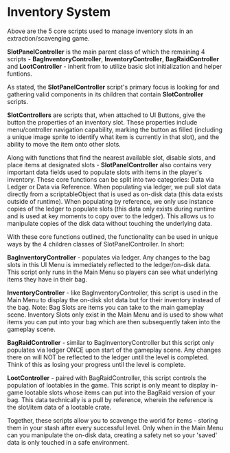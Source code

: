 # Inventory System
Above are the 5 core scripts used to manage inventory slots in an extraction/scavenging game.

**SlotPanelController** is the main parent class of which the remaining 4 scripts - **BagInventoryController**, **InventoryController**, **BagRaidController** and **LootController** - inherit from to utilize basic slot initialization and helper funtions.

As stated, the **SlotPanelController** script's primary focus is looking for and gathering valid components in its children that contain **SlotController** scripts.

**SlotControllers** are scripts that, when attached to UI Buttons, give the button the properties of an inventory slot. These properties include menu/controller navigation capability, marking the button as filled (including a unique image sprite to identify what item is currently in that slot), and the ability to move the item onto other slots.

Along with functions that find the nearest available slot, disable slots, and place items at designated slots - **SlotPanelController** also contains very important data fields used to populate slots with items in the player's inventory. These core functions can be split into two categories: Data via Ledger or Data via Reference. When populating via ledger, we pull slot data directly from a scriptableObject that is used as on-disk data (this data exists outside of runtime). When populating by reference, we only use instance copies of the ledger to populate slots (this data only exists during runtime and is used at key moments to copy over to the ledger). This allows us to manipulate copies of the disk data without touching the underlying data.

With these core functions outlined, the functionality can be used in unique ways by the 4 children classes of SlotPanelController. In short:

**BagInventoryController** - populates via ledger. Any changes to the bag slots in this UI Menu is immediately reflected to the ledger/on-disk data. This script only runs in the Main Menu so players can see what underlying items they have in their bag.

**InventoryController** - like BagInventoryController, this script is used in the Main Menu to display the on-disk slot data but for their inventory instead of the bag. Note: Bag Slots are items you can take to the main gameplay scene. Inventory Slots only exist in the Main Menu and is used to show what items you can put into your bag which are then subsequently taken into the gameplay scene.

**BagRaidController** - similar to BagInventoryController but this script only populates via ledger ONCE upon start of the gameplay scene. Any changes there on will NOT be reflected to the ledger until the level is completed. Think of this as losing your progress until the level is complete.

**LootController** - paired with BagRaidController, this script controls the population of lootables in the game. This script is only meant to display in-game lootable slots whose items can put into the BagRaid version of your bag. This data technically is a pull by reference, wherein the reference is the slot/item data of a lootable crate.

Together, these scripts allow you to scavenge the world for items - storing them in your stash after every successful level. Only when in the Main Menu can you manipulate the on-disk data, creating a safety net so your 'saved' data is only touched in a safe environment.
